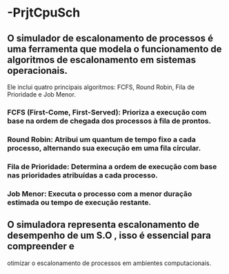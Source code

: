 # -PrjtCpuSch

## O simulador de escalonamento de processos é uma ferramenta que modela o funcionamento de algoritmos de escalonamento em sistemas operacionais. 
Ele inclui quatro principais algoritmos: FCFS, Round Robin, Fila de Prioridade e Job Menor.

### FCFS (First-Come, First-Served): Prioriza a execução com base na ordem de chegada dos processos à fila de prontos.

### Round Robin: Atribui um quantum de tempo fixo a cada processo, alternando sua execução em uma fila circular.

### Fila de Prioridade: Determina a ordem de execução com base nas prioridades atribuídas a cada processo.

### Job Menor: Executa o processo com a menor duração estimada ou tempo de execução restante.

## O simuladora representa escalonamento de desempenho de um S.O , isso é essencial para compreender e
otimizar o escalonamento de processos em ambientes computacionais.
